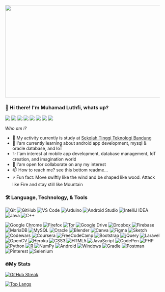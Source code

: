 
<!--
**luthfibg/luthfibg** is a ✨ _special_ ✨ repository because its `README.md` (this file) appears on your GitHub profile.

Here are some ideas to get you started:

- 🔭 I’m currently working on ...
- 🌱 I’m currently learning ...
- 👯 I’m looking to collaborate on ...
- 🤔 I’m looking for help with ...
- 💬 Ask me about ...
- 📫 How to reach me: ...
- 😄 Pronouns: ...
- ⚡ Fun fact: ...
-->
<div align="center">
  <img src="https://media.giphy.com/media/gh0RRgkTXedvF0pDc0/giphy.gif" width="600" height="300">
</div>

### 👋 Hi there! I'm Muhamad Luthfi, whats up?
[![](https://img.shields.io/badge/-Gmail-D14836?style=flat-square&logo=gmail&logoColor=white)](https://mail.google.com/mail/u/0/?tab=rm&ogbl#inbox)
[![](https://img.shields.io/badge/-Linkedin-%231DA1F2?style=flat-square&logo=linkedin&logoColor=ffffff)](https://www.linkedin.com/in/luthfi-bangun-28a9621ba/)
[![](https://img.shields.io/badge/-Instagram-%23C51A4A?style=flat-square&logo=instagram&logoColor=ffffff)](https://www.instagram.com/luthfibgn/)
[![](https://img.shields.io/badge/-Instagram-%23C51A4A?style=flat-square&logo=instagram&logoColor=ffffff)](https://www.instagram.com/sunrise_nov/)
[![](https://img.shields.io/badge/-Github-%23181717?style=flat-square&logo=github)](https://github.com/luthfibg)
[![](https://img.shields.io/badge/-Youtube-%23FF0000?style=flat-square&logo=youtube)](https://www.youtube.com/channel/UCxpvymT9aBe_rglZxNpTEPw)
[![](https://img.shields.io/badge/-Stackoverflow-%23F47F24?style=flat-square&logo=stackoverflow&logoColor=ffffff)](https://stackoverflow.com/users/15921807/luthfinzo)
[![](https://img.shields.io/badge/-Codepen-%23141414?style=flat-square&logo=codepen&logoColor=ffffff)](https://codepen.io/luthfi-bangun)

<i>Who am i? </i>
<ul>
  <li>🔭 My activity currently is study at <a href="https://sttbandung.ac.id/">Sekolah Tinggi Teknologi Bandung</a></li>
  <li>🌱 I'am currently learning about android app development, mysql & oracle database, and IoT</li>
  <li>✨ I'am interest at mobile app development, database management, IoT creation, and imagination world</li>
  <li>👯 I'am open for collaborate on any my interest</li>
  <li>📫 How to reach me? see this bottom readme...</li>
  <li>⚡ Fun fact:  Move swiftly like the wind and be shaped like wood. Attack like Fire and stay still like Mountain</li>
</ul>

### 🛠️ Language, Technology, & Tools
![Git](https://img.shields.io/badge/Git-%23F05033?style=flat-square&logo=git&logoColor=white)
![GitHub](https://img.shields.io/badge/-GitHub-181717?style=flat-square&logo=github)
![VS Code](https://img.shields.io/badge/VS%20Code-5C2D91?style=flat-square&logo=visual-studio&logoColor=white)
![Arduino](https://img.shields.io/badge/-Arduino-00979D?style=flat-square&logo=Arduino&logoColor=white)
![Android Studio](https://img.shields.io/badge/Android%20Studio-black?style=flat-square&logo=android-studio)
![IntelliJ IDEA](https://img.shields.io/badge/IntelliJ%20IDEA-black?style=flat-square&logo=intellij-idea&logoColor=white)
![Java](https://img.shields.io/badge/Java-%23ED8B00?style=flat-square&logo=java&logoColor=white)
![C++](https://img.shields.io/badge/C++-%2300599C?style=flat-square&logo=c%2B%2B&logoColor=white)

![Google Chrome](https://img.shields.io/badge/Google%20Chrome-4285F4?style=flat-square&logo=GoogleChrome&logoColor=white)
![Firefox](https://img.shields.io/badge/Firefox-FF7139?style=flat-square&logo=Firefox-Browser&logoColor=white)
![Tor](https://img.shields.io/badge/Tor-7D4698?style=flat-square&logo=Tor-Browser&logoColor=white)
![Google Drive](https://img.shields.io/badge/Google%20Drive-4285F4?style=flat-square&logo=googledrive&logoColor=white)
![Dropbox](https://img.shields.io/badge/Dropbox-%233B4D98?style=flat-square&logo=Dropbox&logoColor=white)
![Firebase](https://img.shields.io/badge/Firebase-039BE5?style=flat-square&logo=Firebase&logoColor=white)
![MariaDB](https://img.shields.io/badge/MariaDB-003545?style=flat-square&logo=mariadb&logoColor=white)
![MySQL](https://img.shields.io/badge/MySQL-%2300f?style=flat-square&logo=mysql&logoColor=white)
![Oracle](https://img.shields.io/badge/Oracle-F80000?style=flat-square&logo=oracle&logoColor=white)
![Blender](https://img.shields.io/badge/Blender-%23F5792A?style=flat-square&logo=blender&logoColor=white)
![Canva](https://img.shields.io/badge/Canva-%2300C4CC?style=flat-square&logo=Canva&logoColor=white)
![Figma](https://img.shields.io/badge/Figma-%23F24E1E?style=flat-square&logo=figma&logoColor=white)
![Sketch](https://img.shields.io/badge/Sketch-FFB387?style=flat-square&logo=sketch&logoColor=black)
![Codewars](https://img.shields.io/badge/Codewars-B1361E?style=flat-square&logo=codewars&logoColor=grey)
![Coursera](https://img.shields.io/badge/Coursera-%230056D2?style=flat-square&logo=Coursera&logoColor=white)
![FreeCodeCamp](https://img.shields.io/badge/FreeCodeCamp-%23123?&style=flat-square&logo=freecodecamp&logoColor=green)
![Bootstrap](https://img.shields.io/badge/Bootstrap-%23563D7C?style=flat-square&logo=bootstrap&logoColor=white)
![jQuery](https://img.shields.io/badge/jQuery-%230769AD?style=flat-square&logo=jquery&logoColor=white)
![Laravel](https://img.shields.io/badge/Laravel-%23FF2D20?style=flat-square&logo=laravel&logoColor=white)
![OpenCV](https://img.shields.io/badge/OpenCV-%23white?style=flat-square&logo=opencv&logoColor=white)
![Heroku](https://img.shields.io/badge/Heroku-%23430098?style=flat-square&logo=heroku&logoColor=white)
![CSS3](https://img.shields.io/badge/CSS3-%231572B6?style=flat-square&logo=css3&logoColor=white)
![HTML5](https://img.shields.io/badge/HTML5-%23E34F26?style=flat-square&logo=html5&logoColor=white)
![JavaScript](https://img.shields.io/badge/JavaScript-%23323330?style=flat-square&logo=javascript&logoColor=%23F7DF1E)
![CodePen](https://img.shields.io/badge/CodePen-white?style=flat-squareUpdate&logo=codepen&logoColor=black)
![PHP](https://img.shields.io/badge/PHP-%23777BB4?style=flat-square&logo=php&logoColor=white)
![Python](https://img.shields.io/badge/Python-3670A0?style=flat-square&logo=python&logoColor=ffdd54)
![R](https://img.shields.io/badge/R-%23276DC3?style=flat-square&logo=r&logoColor=white)
![NumPy](https://img.shields.io/badge/NumPy-%23013243?style=flat-square&logo=numpy&logoColor=white)
![Android](https://img.shields.io/badge/Android-3DDC84?style=flat-square&logo=android&logoColor=white)
![Windows](https://img.shields.io/badge/Windows-0078D6?style=flat-square&logo=windows&logoColor=white)
![Gradle](https://img.shields.io/badge/Gradle-02303A?style=flat-square&logo=Gradle&logoColor=white)
![Postman](https://img.shields.io/badge/Postman-FF6C37?style=flat-square&logo=postman&logoColor=white)
![Pinterest](https://img.shields.io/badge/Pinterest-%23E60023?style=flat-square&logo=Pinterest&logoColor=white)
![Selenium](https://img.shields.io/badge/-Selenium-%43B02A?style=flat-square&logo=selenium&logoColor=white)

### 🔥My Stats
[![GitHub Streak](http://github-readme-streak-stats.herokuapp.com?user=luthfibg&theme=vue-dark&hide_border=true&date_format=j%20M%5B%20Y%5D)](https://git.io/streak-stats)

[![Top Langs](https://github-readme-stats.vercel.app/api/top-langs/?username=luthfibg&layout=compact&theme=vision-friendly-dark)](https://github.com/anuraghazra/github-readme-stats)
